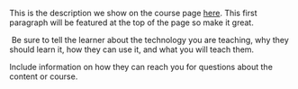 This is the description we show on the course page [here](https://lab.github.com/Julinar07/vibration-of-rectangular-membrane). This first paragraph will be featured at the top of the page so make it great.
​

​
Be sure to tell the learner about the technology you are teaching, why they should learn it, how they can use it, and what you will teach them.
​


Include information on how they can reach you for questions about the content or course. 